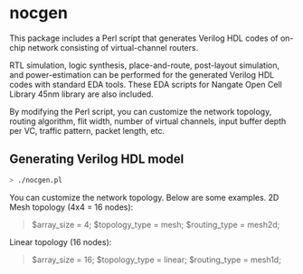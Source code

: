 # nocgen

This package includes a Perl script that generates Verilog HDL codes of on-chip network consisting of virtual-channel routers.

RTL simulation, logic synthesis, place-and-route, post-layout simulation, and power-estimation can be performed for the generated Verilog HDL codes with standard EDA tools. These EDA scripts for Nangate Open Cell Library 45nm library are also included.

By modifying the Perl script, you can customize the network topology, routing algorithm, flit width, number of virtual channels, input buffer depth per VC, traffic pattern, packet length, etc.

## Generating Verilog HDL model

```sh
> ./nocgen.pl
```

You can customize the network topology. Below are some examples.
2D Mesh topology (4x4 = 16 nodes):
> $array_size = 4; 
> $topology_type = mesh; 
> $routing_type = mesh2d; 

Linear topology (16 nodes):
> $array_size = 16; 
> $topology_type = linear; 
> $routing_type = mesh1d; 
